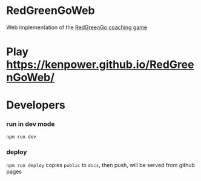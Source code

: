 # RedGreenGoWeb

Web implementation of the [RedGreenGo coaching game](https://github.com/redgreengo) 

# Play https://kenpower.github.io/RedGreenGoWeb/



# Developers

### run in dev mode

`npm run dev`

### deploy

`npm run deploy` copies `public` to `docs`, then push, will be served from github pages